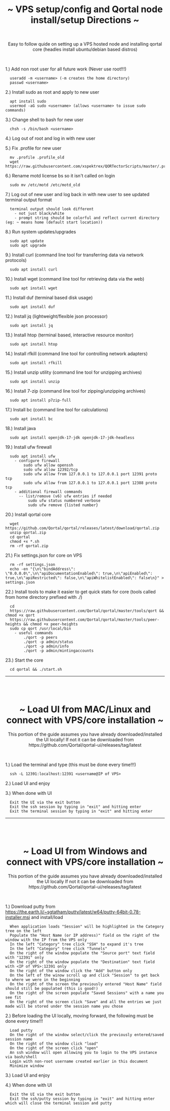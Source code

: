 <h1 align="center">
~ VPS setup/config and Qortal node install/setup Directions ~
</h1>
<br>
<p align="center">
Easy to follow quide on setting up a VPS hosted node and installing qortal core (headles install ubuntu/debian based distros)
</p>
<br>


1.) Add non root user for all future work (Never use root!!!)
```
  useradd -m <username> (-m creates the home directory)
  passwd <username>
```

2.) Install sudo as root and apply to new user
```
  apt install sudo
  usermod -aG sudo <username> (allows <username> to issue sudo commands)
```

3.) Change shell to bash for new user
```
  chsh -s /bin/bash <username>
```

4.) Log out of root and log in with new user

5.) Fix .profile for new user
```
  mv .profile .profile_old
  wget https://raw.githubusercontent.com/xspektrex/QORTectorScripts/master/.profile
```

6.) Rename motd license bs so it isn't called on login
```
  sudo mv /etc/motd /etc/motd_old
```

7.) Log out of new user and log back in with new user to see updated terminal output format
```
  terminal output should look different
    - not just black/white
    - prompt string should be colorful and reflect current directory (eg: ~ means home (default start location))
```

8.) Run system updates/upgrades
```
  sudo apt update
  sudo apt upgrade
```

9.) Install curl (command line tool for transferring data via network protocols)
```
  sudo apt install curl
```

10.) Install wget (command line tool for retrieving data via the web)
```
  sudo apt install wget
```

11.) Install duf (terminal based disk usage)
```
  sudo apt install duf
```

12.) Install jq (lightweight/flexible json processor)
```
  sudo apt install jq 
```

13.) Install htop (terminal based, interactive resource monitor)
```
  sudo apt install htop
```

14.) Install rfkill (command line tool for controlling network adapters)
```
  sudo apt install rfkill
```

15.) Install unzip utility (command line tool for unzipping archives)
```
  sudo apt install unzip
```

16.) Install 7-zip (command line tool for zipping/unzipping archives)
```
  sudo apt install p7zip-full
```

17.) Install bc (command line tool for calculations)
```
  sudo apt install bc
```

18.) Install java
```
  sudo apt install openjdk-17-jdk openjdk-17-jdk-headless
```

19.) Install ufw firewall
```
  sudo apt install ufw
    - configure firewall
        sudo ufw allow openssh
        sudo ufw allow 12392/tcp
        sudo ufw allow from 127.0.0.1 to 127.0.0.1 port 12391 proto tcp
        sudo ufw allow from 127.0.0.1 to 127.0.0.1 port 12388 proto tcp
    - additional firewall commands
      -- list/remove (v6) ufw entries if needed
          sudo ufw status numbered verbose
          sudo ufw remove {listed number}
```

20.) Install qortal core
```
  wget https://github.com/Qortal/qortal/releases/latest/download/qortal.zip
  unzip qortal.zip            
  cd qortal         
  chmod +x *.sh
  rm -rf qortal.zip
```

21.) Fix settings.json for core on VPS
```
  rm -rf settings.json
  echo -en "{\n\"bindAddress\": \"0.0.0.0\",\n\"apiDocumentationEnabled\": true,\n\"apiEnabled\": true,\n\"apiRestricted\": false,\n\"apiWhitelistEnabled\": false\n}" > settings.json
```

22.) Install tools to make it easier to get quick stats for core (tools called from home directory prefixed with ./)
```
  cd
  https://raw.githubusercontent.com/Qortal/qortal/master/tools/qort && chmod +x qort
  https://raw.githubusercontent.com/Qortal/qortal/master/tools/peer-heights && chmod +x peer-heights
  sudo cp qort /usr/local/bin
    - useful commands
        ./qort -p peers
        ./qort -p admin/status
        ./qort -p admin/info
        ./qort -p admin/mintingaccounts
```
23.) Start the core
```
  cd qortal && ./start.sh
```
---
<br></br>

<h1 align="center">
~ Load UI from MAC/Linux and connect with VPS/core installation ~
</h1>
<p align="center">
This portion of the guide assumes you have already downloaded/installed the UI locally!
If not it can be downloaded from https://github.com/Qortal/qortal-ui/releases/tag/latest
</p>
<br>

1.) Load the terminal and type (this must be done every time!!!)
```
  ssh -L 12391:localhost:12391 <username@IP of VPS>
```
2.) Load UI and enjoy

3.) When done with UI
```
  Exit the UI via the exit button
  Exit the ssh session by typing in "exit" and hitting enter
  Exit the terminal session by typing in "exit" and hitting enter
```
---
<br></br>

<h1 align="center">
~ Load UI from Windows and connect with VPS/core installation ~
</h1>
<p align="center">
This portion of the guide assumes you have already downloaded/installed the UI locally
If not it can be downloaded from https://github.com/Qortal/qortal-ui/releases/tag/latest
</p>
<br>
  
1.) Download putty from https://the.earth.li/~sgtatham/putty/latest/w64/putty-64bit-0.78-installer.msi and install/load
```
  When application loads "Session" will be highlighted in the Category tree on the left
  Populate the "Host Name (or IP address)" field on the right of the window with the IP from the VPS only
  In the left "Category" tree click "SSH" to expand it's tree
  In the left "Category" tree click "Tunnels"
  On the right of the window populate the "Source port" text field with "12391" only
  On the right of the window populate the "Destination" text field with <IP of VPS>:12391 only
  On the right of the window click the "Add" button only
  On the left of the winow scroll up and click "Session" to get back to where we were in the beginning
  On the right of the screen the previously entered "Host Name" field should still be populated (this is good!)
  On the right of the screen populate "Saved Sessions" with a name you see fit
  On the right of the screen click "Save" and all the entries we just made will be stored under the session name you chose
```
2.) Before loading the UI locally, moving forward, the following must be done every time!!!
```
  Load putty
  On the right of the window select/click the previously entered/saved session name
  On the right of the window click "load"
  On the right of the screen click "open"
  An ssh window will open allowing you to login to the VPS instance via bash/shell
  Login with non-root username created earlier in this document
  Minimize window
```
3.) Load UI and enjoy

4.) When done with UI
```
  Exit the UI via the exit button
  Exit the ssh/putty session by typing in "exit" and hitting enter which will close the terminal session and putty
```
